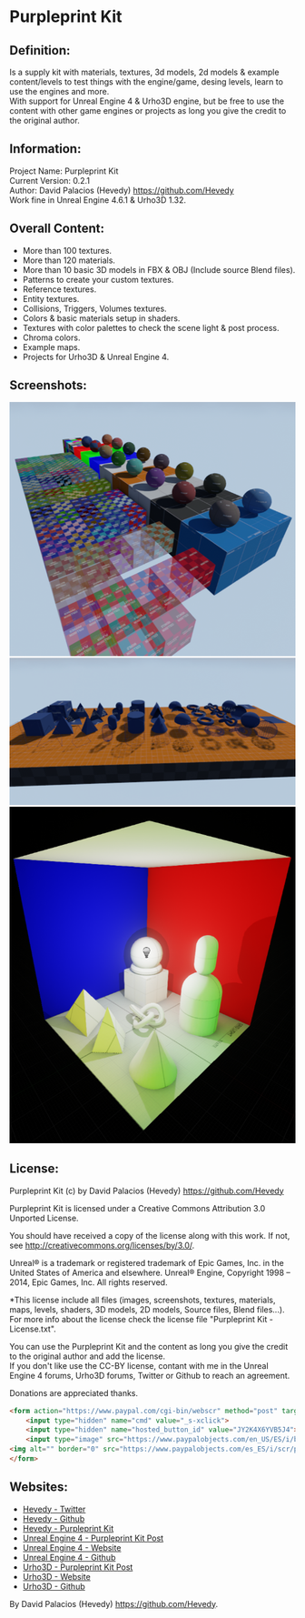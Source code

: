 # Purpleprint Kit

## Definition:
Is a supply kit with materials, textures, 3d models, 2d models & example content/levels to test things with the engine/game, desing levels, learn to use the engines and more.  
With support for Unreal Engine 4 & Urho3D engine, but be free to use the content with other game engines or projects as long you give the credit to the original author.  



## Information:
Project Name: Purpleprint Kit  
Current Version: 0.2.1  
Author: David Palacios (Hevedy) <https://github.com/Hevedy>  
Work fine in Unreal Engine 4.6.1 & Urho3D 1.32.


## Overall Content:
- More than 100 textures.
- More than 120 materials.
- More than 10 basic 3D models in FBX & OBJ (Include source Blend files).
- Patterns to create your custom textures.
- Reference textures.
- Entity textures.
- Collisions, Triggers, Volumes textures.
- Colors & basic materials setup in shaders.
- Textures with color palettes to check the scene light & post process.
- Chroma colors.
- Example maps.
- Projects for Urho3D & Unreal Engine 4.  



## Screenshots:
![alt text][Screenshot01]  
![alt text][Screenshot02]  
![alt text][Screenshot03]  



## License:
Purpleprint Kit (c) by David Palacios (Hevedy) <https://github.com/Hevedy>

Purpleprint Kit is licensed under a
Creative Commons Attribution 3.0 Unported License.

You should have received a copy of the license along with this
work.  If not, see <http://creativecommons.org/licenses/by/3.0/>.

Unreal® is a trademark or registered trademark of Epic Games, Inc. in the United States of America and elsewhere.
Unreal® Engine, Copyright 1998 – 2014, Epic Games, Inc. All rights reserved.

*This license include all files (images, screenshots, textures, materials, maps, levels, shaders, 3D models, 2D models, Source files, Blend files...).  
For more info about the license check the license file "Purpleprint Kit - License.txt".  

You can use the Purpleprint Kit and the content as long you give the credit to the original author and add the license.  
If you don't like use the CC-BY license, contant with me in the Unreal Engine 4 forums, Urho3D forums, Twitter or Github to reach an agreement. 

Donations are appreciated thanks.  
```html
<form action="https://www.paypal.com/cgi-bin/webscr" method="post" target="_top">
	<input type="hidden" name="cmd" value="_s-xclick">
	<input type="hidden" name="hosted_button_id" value="JY2K4X6YVB5J4">
	<input type="image" src="https://www.paypalobjects.com/en_US/ES/i/btn/btn_donateCC_LG.gif" border="0" name="submit" alt="PayPal - The safer, easier way to pay online!">
<img alt="" border="0" src="https://www.paypalobjects.com/es_ES/i/scr/pixel.gif" width="1" height="1">
</form>
```


## Websites:
- [Hevedy - Twitter][HevedyTwitter]
- [Hevedy - Github][HevedyGithub]
- [Hevedy - Purpleprint Kit][PurpleprintKitGithub]
- [Unreal Engine 4 - Purpleprint Kit Post][UE4PostPK]
- [Unreal Engine 4 - Website][UE4Website]
- [Unreal Engine 4 - Github][UE4Github]
- [Urho3D - Purpleprint Kit Post][Urho3DPostPK]
- [Urho3D - Website][Urho3DWebsite]
- [Urho3D - Github][Urho3DGithub]




By David Palacios (Hevedy) <https://github.com/Hevedy>.


[Screenshot01]: /Screenshots/2DTexturesMap.png "Demo Materials Level in Unreal Engine 4"
[Screenshot02]: /Screenshots/3DModelsMap.png "Demo 3D Models Level in Unreal Engine 4"
[Screenshot03]: /Screenshots/LightMap.png "Demo Light in Unreal Engine 4 with the Purpleprint Kit"

[HevedyTwitter]: https://twitter.com/Hevedy
[HevedyGithub]: https://github.com/Hevedy
[PurpleprintKitGithub]: https://github.com/Hevedy/PurpleprintKit
[Urho3DGithub]: https://github.com/urho3d/Urho3D
[Urho3DWebsite]: http://urho3d.github.io/
[Urho3DPostPK]: http://urho3d.prophpbb.com/topic727.html
[UE4Github]: https://github.com/EpicGames/UnrealEngine
[UE4Website]: https://www.unrealengine.com/
[UE4PostPK]: https://forums.unrealengine.com/forumdisplay.php?12-Community-Content-Tools-and-Tutorials